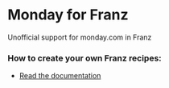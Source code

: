 # Monday for Franz
Unofficial support for monday.com in Franz

### How to create your own Franz recipes:
* [Read the documentation](https://github.com/meetfranz/plugins)

